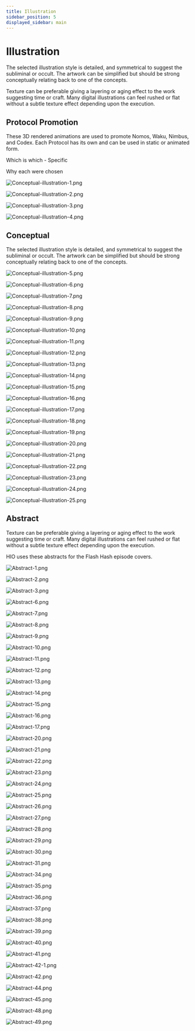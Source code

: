 ```yaml
---
title: Illustration
sidebar_position: 5
displayed_sidebar: main
---
```


# Illustration

The selected illustration style is detailed, and symmetrical to suggest the subliminal or occult. The artwork can be simplified but should be strong conceptually relating back to one of the concepts.

Texture can be preferable giving a layering or aging effect to the work suggesting time or craft. Many digital illustrations can feel rushed or flat without a subtle texture effect depending upon the execution.

## Protocol Promotion

These 3D rendered animations are used to promote Nomos, Waku, Nimbus, and Codex. Each Protocol has its own and can be used in static or animated form.

Which is which - Specific

Why each were chosen

![Conceptual-illustration-1.png](/Conceptual-illustration-1.png)

![Conceptual-illustration-2.png](/Conceptual-illustration-2.png)

![Conceptual-illustration-3.png](/Conceptual-illustration-3.png)

![Conceptual-illustration-4.png](/Conceptual-illustration-4.png)

## Conceptual

The selected illustration style is detailed, and symmetrical to suggest the subliminal or occult. The artwork can be simplified but should be strong conceptually relating back to one of the concepts.

![Conceptual-illustration-5.png](/Conceptual-illustration-5.png)

![Conceptual-illustration-6.png](/Conceptual-illustration-6.png)

![Conceptual-illustration-7.png](/Conceptual-illustration-7.png)

![Conceptual-illustration-8.png](/Conceptual-illustration-8.png)

![Conceptual-illustration-9.png](/Conceptual-illustration-9.png)

![Conceptual-illustration-10.png](/Conceptual-illustration-10.png)

![Conceptual-illustration-11.png](/Conceptual-illustration-11.png)

![Conceptual-illustration-12.png](/Conceptual-illustration-12.png)

![Conceptual-illustration-13.png](/Conceptual-illustration-13.png)

![Conceptual-illustration-14.png](/Conceptual-illustration-14.png)

![Conceptual-illustration-15.png](/Conceptual-illustration-15.png)

![Conceptual-illustration-16.png](/Conceptual-illustration-16.png)

![Conceptual-illustration-17.png](/Conceptual-illustration-17.png)

![Conceptual-illustration-18.png](/Conceptual-illustration-18.png)

![Conceptual-illustration-19.png](/Conceptual-illustration-19.png)

![Conceptual-illustration-20.png](/Conceptual-illustration-20.png)

![Conceptual-illustration-21.png](/Conceptual-illustration-21.png)

![Conceptual-illustration-22.png](/Conceptual-illustration-22.png)

![Conceptual-illustration-23.png](/Conceptual-illustration-23.png)

![Conceptual-illustration-24.png](/Conceptual-illustration-24.png)

![Conceptual-illustration-25.png](/Conceptual-illustration-25.png)

## Abstract

Texture can be preferable giving a layering or aging effect to the work suggesting time or craft. Many digital illustrations can feel rushed or flat without a subtle texture effect depending upon the execution.

HIO uses these abstracts for the Flash Hash episode covers.

![Abstract-1.png](/Abstract-1.png)

![Abstract-2.png](/Abstract-2.png)

![Abstract-3.png](/Abstract-3.png)

![Abstract-6.png](/Abstract-6.png)

![Abstract-7.png](/Abstract-7.png)

![Abstract-8.png](/Abstract-8.png)

![Abstract-9.png](/Abstract-9.png)

![Abstract-10.png](/Abstract-10.png)

![Abstract-11.png](/Abstract-11.png)

![Abstract-12.png](/Abstract-12.png)

![Abstract-13.png](/Abstract-13.png)

![Abstract-14.png](/Abstract-14.png)

![Abstract-15.png](/Abstract-15.png)

![Abstract-16.png](/Abstract-16.png)

![Abstract-17.png](/Abstract-17.png)

![Abstract-20.png](/Abstract-20.png)

![Abstract-21.png](/Abstract-21.png)

![Abstract-22.png](/Abstract-22.png)

![Abstract-23.png](/Abstract-23.png)

![Abstract-24.png](/Abstract-24.png)

![Abstract-25.png](/Abstract-25.png)

![Abstract-26.png](/Abstract-26.png)

![Abstract-27.png](/Abstract-27.png)

![Abstract-28.png](/Abstract-28.png)

![Abstract-29.png](/Abstract-29.png)

![Abstract-30.png](/Abstract-30.png)

![Abstract-31.png](/Abstract-31.png)

![Abstract-34.png](/Abstract-34.png)

![Abstract-35.png](/Abstract-35.png)

![Abstract-36.png](/Abstract-36.png)

![Abstract-37.png](/Abstract-37.png)

![Abstract-38.png](/Abstract-38.png)

![Abstract-39.png](/Abstract-39.png)

![Abstract-40.png](/Abstract-40.png)

![Abstract-41.png](/Abstract-41.png)

![Abstract-42-1.png](/Abstract-42-1.png)

![Abstract-42.png](/Abstract-42.png)

![Abstract-44.png](/Abstract-44.png)

![Abstract-45.png](/Abstract-45.png)

![Abstract-48.png](/Abstract-48.png)

![Abstract-49.png](/Abstract-49.png)